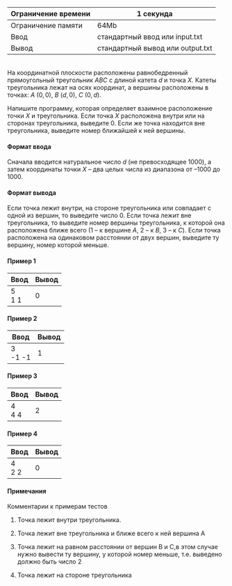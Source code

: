 | Ограничение времени 	| 1 секунда                        	|
|---------------------	|----------------------------------	|
| Ограничение памяти  	| 64Mb                             	|
| Ввод                	| стандартный ввод или input.txt   	|
| Вывод               	| стандартный вывод или output.txt 	|

\
На координатной плоскости расположены равнобедренный прямоугольный треугольник $ABC$ с длиной катета $d$ и точка $X$. Катеты треугольника лежат на осях координат, а вершины расположены в точках: $A$ $(0,0)$, $B$ $(d,0)$, $C$ $(0,d)$.

Напишите программу, которая определяет взаимное расположение точки $X$ и треугольника. Если точка $X$ расположена внутри или на сторонах треугольника, выведите 0. Если же точка находится вне треугольника, выведите номер ближайшей к ней вершины.

#### Формат ввода ####

Сначала вводится натуральное число $d$ (не превосходящее 1000), а затем координаты точки $X$ – два целых числа из диапазона от ­–1000 до 1000.

#### Формат вывода ####

Если точка лежит внутри, на стороне треугольника или совпадает с одной из вершин, то выведите число 0. Если точка лежит вне треугольника, то выведите номер вершины треугольника, к которой она расположена ближе всего (1 – к вершине $A$, 2 – к $B$, 3 – к $C$). Если точка расположена на одинаковом расстоянии от двух вершин, выведите ту вершину, номер которой меньше.

#### Пример 1 ####

| Ввод                   	| Вывод 	|
|------------------------	|-------	|
| 5 <br /> 1 1 	| 0     	|

#### Пример 2 ####

| Ввод                   	| Вывод 	|
|------------------------	|-------	|
| 3 <br /> -1 -1 	| 1     	|

#### Пример 3 ####

| Ввод                   	| Вывод 	|
|------------------------	|-------	|
| 4 <br /> 4 4 	| 2     	|

#### Пример 4 ####

| Ввод                   	| Вывод 	|
|------------------------	|-------	|
| 4 <br /> 2 2 	| 0     	|

#### Примечания ####
Комментарии к примерам тестов

1. Точка лежит внутри треугольника.

2. Точка лежит вне треугольника и ближе всего к ней вершина A

3. Точка лежит на равном расстоянии от вершин B и C,в этом случае нужно вывести ту вершину, у которой номер меньше, т.е. выведено должно быть число 2

4. Точка лежит на стороне треугольника
